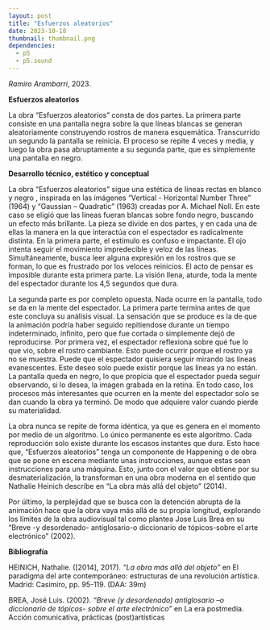 ```yaml
---
layout: post
title: "Esfuerzos aleatorios"
date: 2023-10-18
thumbnail: thumbnail.png
dependencies:
  - p5
  - p5.sound
---
```


<div id="div-sketch">
  <script type="text/javascript" src="sketch.js"></script>
</div>

_Ramiro Arambarri_, 2023.

**Esfuerzos aleatorios**

La obra “Esfuerzos aleatorios” consta de dos partes. La primera parte consiste en una pantalla negra sobre la que líneas blancas se generan aleatoriamente construyendo rostros de manera esquemática. Transcurrido un segundo la pantalla se reinicia. El proceso se repite 4 veces y media, y luego la obra pasa abruptamente a su segunda parte, que es simplemente una pantalla en negro. 

**Desarrollo técnico, estético y conceptual**

La obra “Esfuerzos aleatorios” sigue una estética de líneas rectas en blanco y negro , inspirada en las imágenes “Vertical - Horizontal Number Three” (1964) y “Gaussian – Quadratic” (1963) creadas por A. Michael Noll. En este caso se eligió que las líneas fueran blancas sobre fondo negro, buscando un efecto más brillante. La pieza se divide en dos partes, y en cada una de ellas la manera en la que interactúa con el espectador es radicalmente distinta. En la primera parte, el estímulo es confuso e impactante. El ojo intenta seguir el movimiento impredecible y veloz de las líneas. Simultáneamente, busca leer alguna expresión en los rostros que se forman, lo que es frustrado por los veloces reinicios. El acto de pensar es imposible durante esta primera parte. La visión llena, aturde, toda la mente del espectador durante los 4,5 segundos que dura.

La segunda parte es por completo opuesta. Nada ocurre en la pantalla, todo se da en la mente del espectador. La primera parte termina antes de que este concluya su análisis visual. La sensación que se produce es la de que la animación podría haber seguido repitiendose durante un tiempo indeterminado, infinito, pero que fue cortada o simplemente dejó de reproducirse. Por primera vez, el espectador reflexiona sobre qué fue lo que vio, sobre el rostro cambiante. Esto puede ocurrir porque el rostro ya no se muestra. Puede que el espectador quisiera seguir mirando las líneas evanescentes. Este deseo solo puede existir porque las líneas ya no están. La pantalla queda en negro, lo que propicia que el espectador pueda seguir observando, si lo desea, la imagen grabada en la retina. En todo caso, los procesos más interesantes que ocurren en la mente del espectador solo se dan cuando la obra ya terminó. De modo que adquiere valor cuando pierde su materialidad.

La obra nunca se repite de forma idéntica, ya que es genera en el momento por medio de un algoritmo. Lo único permanente es este algoritmo. Cada reproducción solo existe durante los escasos instantes que dura. Esto hace que, “Esfuerzos aleatorios” tenga un componente de Happening o de obra que se pone en escena mediante unas instrucciones, aunque estas sean instrucciones para una máquina. Esto, junto con el valor que obtiene por su desmaterialización, la transforman en una obra moderna en el sentido que Nathalie Heinich describe en “La obra más allá́ del objeto” (2014).

Por último, la perplejidad que se busca con la detención abrupta de la animación hace que la obra vaya más allá de su propia longitud, explorando los límites de la obra audiovisual tal como plantea Jose Luis Brea en su “Breve -y desordenado- antiglosario-o diccionario de tópicos-sobre el arte electrónico” (2002).

**Bibliografía**

HEINICH, Nathalie. ([2014], 2017). _“La obra más allá del objeto”_ en El
paradigma del arte contemporáneo: estructuras de una revolución artística.
Madrid: Casimiro, pp. 95-119. (DAA: 39m)

BREA, José Luis. (2002). _“Breve (y desordenado) antiglosario –o  diccionario de tópicos- sobre el arte electrónico”_ en La era postmedia. Acción comunicativa, prácticas (post)artísticas